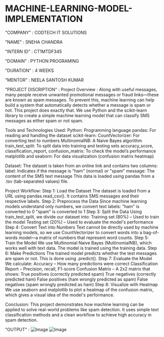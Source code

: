# MACHINE-LEARNING-MODEL-IMPLEMENTATION

"COMPANY" : CODTECH IT SOLUTIONS

"NAME" : SNEHA CHANDRA

"INTERN ID" : CT1MTDF345

"DOMAIN" : PYTHON PROGRAMING

"DURATION" : 4 WEEKS

"MENTOR" : NEELA SANTOSH KUMAR

"PROJECT DISCRIPTION" : Project Overview : Along with useful messages, many people receive unwanted promotional messages or fraud links—these are known as spam messages. To prevent this, machine learning can help build a system that automatically detects whether a message is spam or not. This project does exactly that. We use Python and the scikit-learn library to create a simple machine learning model that can classify SMS messages as either spam or not spam.


 Tools and Technologies Used:
Python: Programming language
pandas: For reading and handling the dataset
scikit-learn:
    CountVectorizer: For converting text to numbers
    MultinomialNB: A Naive Bayes algorithm
    train_test_split: To split data into training and testing sets
    accuracy_score, classification_report, confusion_matrix: To check the model’s performance
    matplotlib and seaborn: For data visualization (confusion matrix heatmap)


Dataset:
The dataset is taken from an online link and contains two columns:
label: Indicates if the message is "ham" (normal) or "spam"
message: The content of the SMS text message
This data is loaded using pandas from a .tsv (tab-separated values) file.


Project Workflow:
Step 1: Load the Dataset
The dataset is loaded from a URL using pandas.read_csv(). It contains SMS messages and their respective labels.
Step 2: Preprocess the Data
Since machine learning models understand only numbers, we convert text labels:
    "ham" is converted to 0
    "spam" is converted to 1
Step 3: Split the Data
Using train_test_split, we divide our dataset into:
    Training set (80%) – Used to train the model
    Testing set (20%) – Used to evaluate the model's performance
Step 4: Convert Text into Numbers
Text cannot be directly used by machine learning models, so we use CountVectorizer to convert words into a bag-of-words model—a matrix of numbers that represent word counts.
Step 5: Train the Model
We use Multinomial Naive Bayes (MultinomialNB), which works well with text data. The model is trained using the training data.
Step 6: Make Predictions
The trained model predicts whether the test messages are spam or not. This is done using .predict().
Step 7: Evaluate the Model
We calculate:
Accuracy – How many predictions were correct
Classification Report – Precision, recall, F1-score
Confusion Matrix – A 2x2 matrix that shows:
True positives (correctly predicted spam)
True negatives (correctly predicted ham)
False positives (ham wrongly predicted as spam)
False negatives (spam wrongly predicted as ham)
Step 8: Visualize with Heatmap
We use seaborn and matplotlib to plot a heatmap of the confusion matrix, which gives a visual idea of the model's performance.


Conclusion:
This project demonstrates how machine learning can be applied to solve real-world problems like spam detection. It uses simple text classification methods and a clean workflow to achieve high accuracy in spam detection.


"OUTPUT" : ![Image](https://github.com/user-attachments/assets/ec9e6896-bd64-42df-a3c8-2982cd6318e8)
![Image](https://github.com/user-attachments/assets/c09884bc-6249-4ad6-9350-dfbf01f74641)
